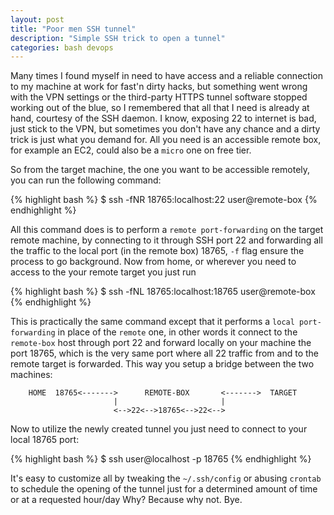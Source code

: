 ```yaml
---
layout: post
title: "Poor men SSH tunnel"
description: "Simple SSH trick to open a tunnel"
categories: bash devops
---
```


Many times I found myself in need to have access and a reliable connection to
my machine at work for fast'n dirty hacks, but something went wrong with the
VPN settings <!--more-->or the third-party HTTPS tunnel software stopped
working out of the blue, so I remembered that all that I need is already at
hand, courtesy of the SSH daemon. I know, exposing 22 to internet is bad, just
stick to the VPN, but sometimes you don't have any chance and a dirty trick is
just what you demand for. All you need is an accessible remote box, for example
an EC2, could also be a `micro` one on free tier.

So from the target machine, the one you want to be accessible remotely, you can
run the following command:

{% highlight bash %}
$ ssh -fNR 18765:localhost:22 user@remote-box
{% endhighlight %}

All this command does is to perform a `remote port-forwarding` on the target
remote machine, by connecting to it through SSH port 22 and forwarding all
the traffic to the local port (in the remote box) 18765, `-f` flag ensure the
process to go background.
Now from home, or wherever you need to access to the your remote target you just
run

{% highlight bash %}
$ ssh -fNL 18765:localhost:18765 user@remote-box
{% endhighlight %}

This is practically the same command except that it performs a `local port-forwarding`
in place of the `remote` one, in other words it connect to the `remote-box` host
through port 22 and forward locally on your machine the port 18765, which is the
very same port where all 22 traffic from and to the remote target is forwarded.
This way you setup a bridge between the two machines:

```
    HOME  18765<------->      REMOTE-BOX       <------->  TARGET
                       |                       |
                       <-->22<-->18765<-->22<-->
```

Now to utilize the newly created tunnel you just need to connect to your local
18765 port:

{% highlight bash %}
$ ssh user@localhost -p 18765
{% endhighlight %}

It's easy to customize all by tweaking the `~/.ssh/config` or abusing `crontab`
to schedule the opening of the tunnel just for a determined amount of time or
at a requested hour/day
Why? Because why not. Bye.
